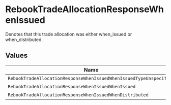 # RebookTradeAllocationResponseWhenIssued

Denotes that this trade allocation was either when_issued or when_distributed.


## Values

| Name                                                               | Value                                                              |
| ------------------------------------------------------------------ | ------------------------------------------------------------------ |
| `RebookTradeAllocationResponseWhenIssuedWhenIssuedTypeUnspecified` | WHEN_ISSUED_TYPE_UNSPECIFIED                                       |
| `RebookTradeAllocationResponseWhenIssuedWhenIssued`                | WHEN_ISSUED                                                        |
| `RebookTradeAllocationResponseWhenIssuedWhenDistributed`           | WHEN_DISTRIBUTED                                                   |